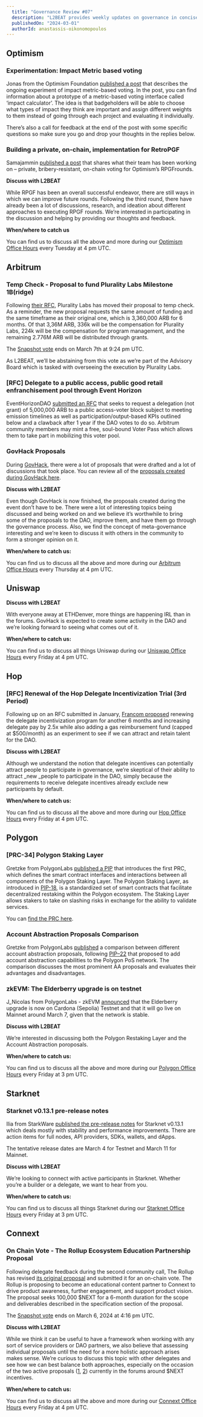 ```yaml
---
  title: "Governance Review #07"
  description: "L2BEAT provides weekly updates on governance in concise articles."
  publishedOn: "2024-03-01"
  authorId: anastassis-oikonomopoulos
---
```


## **Optimism**

### **Experimentation: Impact Metric based voting**

Jonas from the Optimism Foundation [published a post](https://gov.optimism.io/t/experimentation-impact-metric-based-voting/7727/1) that describes the ongoing experiment of impact metric-based voting. In the post, you can find information about a prototype of a metric-based voting interface called ‘impact calculator’. The idea is that badgeholders will be able to choose what types of impact they think are important and assign different weights to them instead of going through each project and evaluating it individually.

There’s also a call for feedback at the end of the post with some specific questions so make sure you go and drop your thoughts in the replies below.

### **Building a private, on-chain, implementation for RetroPGF**

Samajammin [published a post](https://gov.optimism.io/t/building-a-private-on-chain-implementation-for-retropgf/7733) that shares what their team has been working on – private, bribery-resistant, on-chain voting for Optimism’s RPGFrounds.

**Discuss with L2BEAT**

While RPGF has been an overall successful endeavor, there are still ways in which we can improve future rounds. Following the third round, there have already been a lot of discussions, research, and ideation about different approaches to executing RPGF rounds. We’re interested in participating in the discussion and helping by providing our thoughts and feedback.

**When/where to catch us**

You can find us to discuss all the above and more during our [Optimism Office Hours](meet.google.com/pem-jzrh-gkq) every Tuesday at 4 pm UTC.

## **Arbitrum**

### **Temp Check - Proposal to fund Plurality Labs Milestone 1B(ridge)**

Following [their RFC](https://forum.arbitrum.foundation/t/non-constitutional-proposal-to-fund-plurality-labs-milestone-1b-ridge/21332), Plurality Labs has moved their proposal to temp check. As a reminder, the new proposal requests the same amount of funding and the same timeframe as their original one, which is 3,360,000 ARB for 6 months. Of that 3,36M ARB, 336k will be the compensation for Plurality Labs, 224k will be the compensation for program management, and the remaining 2.776M ARB will be distributed through grants.

The [Snapshot vote](https://snapshot.org/#/arbitrumfoundation.eth/proposal/0x24344ab10eb905a4d7fa5885c6f681290e765a08a5f558ff6cfc5fedab42afb6) ends on March 7th at 9:24 pm UTC.

As L2BEAT, we’ll be abstaining from this vote as we’re part of the Advisory Board which is tasked with overseeing the execution by Plurality Labs.

### **[RFC] Delegate to a public access, public good retail enfranchisement pool through Event Horizon**

EventHorizonDAO [submitted an RFC](https://forum.arbitrum.foundation/t/delegate-to-a-public-access-public-good-retail-enfranchisement-pool-through-event-horizon/21523) that seeks to request a delegation (not grant) of 5,000,000 ARB to a public access-voter block subject to meeting emission timelines as well as participation/output-based KPIs outlined below and a clawback after 1 year if the DAO votes to do so. Arbitrum community members may mint a free, soul-bound Voter Pass which allows them to take part in mobilizing this voter pool.

### **GovHack Proposals**

During [GovHack](https://forum.arbitrum.foundation/t/govhack-ethdenver-powered-by-hack-humanity/21119/6), there were a lot of proposals that were drafted and a lot of discussions that took place. You can review all of the [proposals created during GovHack here](https://forum.arbitrum.foundation/c/arbitrum-govhack/26).

**Discuss with L2BEAT**

Even though GovHack is now finished, the proposals created during the event don’t have to be. There were a lot of interesting topics being discussed and being worked on and we believe it’s worthwhile to bring some of the proposals to the DAO, improve them, and have them go through the governance process. Also, we find the concept of meta-governance interesting and we’re keen to discuss it with others in the community to form a stronger opinion on it.

**When/where to catch us:**

You can find us to discuss all the above and more during our [Arbitrum Office Hours](meet.google.com/jkj-nnop-arc) every Thursday at 4 pm UTC.

## **Uniswap**

**Discuss with L2BEAT**

With everyone away at ETHDenver, more things are happening IRL than in the forums. GovHack is expected to create some activity in the DAO and we’re looking forward to seeing what comes out of it.

**When/where to catch us:**

You can find us to discuss all things Uniswap during our [Uniswap Office Hours](http://meet.google.com/twm-jafw-esn) every Friday at 4 pm UTC.

## **Hop**

### **[RFC] Renewal of the Hop Delegate Incentivization Trial (3rd Period)**

Following up on an RFC submitted in January, [Francom proposed](https://forum.hop.exchange/t/rfc-renewal-of-the-hop-delegate-incentivization-trial-3rd-period/1097/10) renewing the delegate incentivization program for another 6 months and increasing delegate pay by 2.5x while also adding a gas reimbursement fund (capped at $500/month) as an experiment to see if we can attract and retain talent for the DAO.

**Discuss with L2BEAT**

Although we understand the notion that delegate incentives can potentially attract people to participate in governance, we’re skeptical of their ability to attract \_new \_people to participate in the DAO, simply because the requirements to receive delegate incentives already exclude new participants by default.

**When/where to catch us:**

You can find us to discuss all the above and more during our [Hop Office Hours](http://meet.google.com/twm-jafw-esn) every Friday at 4 pm UTC.

## **Polygon**

### **[PRC-34] Polygon Staking Layer**

Gretzke from PolygonLabs [published a PIP](https://forum.polygon.technology/t/prc-34-polygon-staking-layer/13587) that introduces the first PRC, which defines the smart contract interfaces and interactions between all components of the Polygon Staking Layer. The Polygon Staking Layer, as introduced in [PIP-18](https://forum.polygon.technology/t/pip-18-polygon-2-0-phase-0-frontier/12913), is a standardized set of smart contracts that facilitate decentralized restaking within the Polygon ecosystem. The Staking Layer allows stakers to take on slashing risks in exchange for the ability to validate services.

You can [find the PRC here](https://github.com/maticnetwork/Polygon-Improvement-Proposals/blob/main/PIPs/PRC/PRC-34.md).

### **Account Abstraction Proposals Comparison**

Gretzke from PolygonLabs [published](https://forum.polygon.technology/t/account-abstraction-proposals-comparison/13595) a comparison between different account abstraction proposals, following [PIP–22](https://github.com/maticnetwork/Polygon-Improvement-Proposals/blob/main/PIPs/PIP-22.md) that proposed to add account abstraction capabilities to the Polygon PoS network. The comparison discusses the most prominent AA proposals and evaluates their advantages and disadvantages.

### **zkEVM: The Elderberry upgrade is on testnet**

J_Nicolas from PolygonLabs - zkEVM [announced](https://forum.polygon.technology/t/zkevm-the-elderberry-upgrade-is-on-testnet/13588) that the Elderberry upgrade is now on Cardona (Sepolia) Testnet and that it will go live on Mainnet around March 7, given that the network is stable.

**Discuss with L2BEAT**

We’re interested in discussing both the Polygon Restaking Layer and the Account Abstraction poroposals.

**When/where to catch us:**

You can find us to discuss all the above and more during our [Polygon Office Hours](meet.google.com/avz-chuc-ksa) every Friday at 3 pm UTC.

## **Starknet**

### **Starknet v0.13.1 pre-release notes**

Ilia from StarkWare [published the pre-release notes](https://community.starknet.io/t/starknet-v0-13-1-pre-release-notes/113664) for Starknet v0.13.1 which deals mostly with stability and performance improvements. There are action items for full nodes, API providers, SDKs, wallets, and dApps.

The tentative release dates are March 4 for Testnet and March 11 for Mainnet.

**Discuss with L2BEAT**

We’re looking to connect with active participants in Starknet. Whether you’re a builder or a delegate, we want to hear from you.

**When/where to catch us:**

You can find us to discuss all things Starknet during our [Starknet Office Hours](http://meet.google.com/avz-chuc-ksa) every Friday at 3 pm UTC.

## **Connext**

### **On Chain Vote - The Rollup Ecosystem Education Partnership Proposal**

Following delegate feedback during the second community call, The Rollup has revised [its original proposal](https://forum.connext.network/t/rfc-the-rollup-ecosystem-education-partnership-proposal/1043) and submitted it for an on-chain vote. The Rollup is proposing to become an educational content partner to Connext to drive product awareness, further engagement, and support product vision. The proposal seeks 100,000 $NEXT for a 6-month duration for the scope and deliverables described in the specification section of the proposal.

The [Snapshot vote](https://snapshot.org/#/dao.connext.eth/proposal/0xdd4f77cdff542965435bf176acaa4b3fef24be43741837890d1ff7afa216f12f) ends on March 6, 2024 at 4:16 pm UTC.

**Discuss with L2BEAT**

While we think it can be useful to have a framework when working with any sort of service providers or DAO partners, we also believe that assessing individual proposals until the need for a more holistic approach arises makes sense. We’re curious to discuss this topic with other delegates and see how we can best balance both approaches, especially on the occasion of the two active proposals ([1](https://forum.connext.network/t/executable-cgp-8-proposal-for-having-an-incentivized-next-weth-gauge-at-bunni-on-ethereum-mainnet/1067), [2](https://forum.connext.network/t/propopsal-to-seed-next-liquidity-in-stella-lending-pools/1070/4)) currently in the forums around $NEXT incentives.

**When/where to catch us:**

You can find us to discuss all the above and more during our [Connext Office Hours](meet.google.com/twm-jafw-esn) every Friday at 4 pm UTC.
